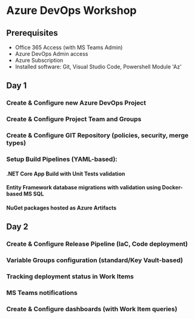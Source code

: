# Azure DevOps Workshop

## Prerequisites
* Office 365 Access (with MS Teams Admin)
* Azure DevOps Admin access
* Azure Subscription
* Installed software: Git, Visual Studio Code, Powershell Module 'Az'

## Day 1

### Create & Configure new Azure DevOps Project

### Create & Configure Project Team and Groups

### Create & Configure GIT Repository (policies, security, merge types)

### Setup Build Pipelines (YAML-based):

#### .NET Core App Build with Unit Tests validation

#### Entity Framework database migrations with validation using Docker-based MS SQL

#### NuGet packages hosted as Azure Artifacts

## Day 2

### Create & Configure Release Pipeline (IaC, Code deployment)

### Variable Groups configuration (standard/Key Vault-based)

### Tracking deployment status in Work Items

### MS Teams notifications

### Create & Configure dashboards (with Work Item queries)
